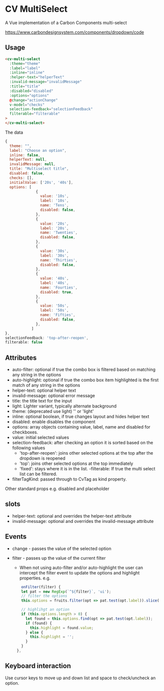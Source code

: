 # CV MultiSelect

A Vue implementation of a Carbon Components multi-select

https://www.carbondesignsystem.com/components/dropdown/code

## Usage

```html
<cv-multi-select
  :theme="theme"
  :label="label"
  :inline="inline"
  :helper-text="helperText"
  :invalid-message="invalidMessage"
  :title="title"
  :disabled="disabled"
  :options="options"
  @change="actionChange"
  v-model="checks"
  selection-feedback="selectionFeedback"
  filterable="filterable"
>
</cv-multi-select>
```

The data

```js
{
  theme: "",
  label: "Choose an option",
  inline: false,
  helperText: null,
  invalidMessage: null,
  title: "Multiselect title",
  disabled: false,
  checks: [],
  initialValue: ['20s', '40s'],
  options: [
              {
                value: '10s',
                label: '10s',
                name: 'Tens',
                disabled: false,
              },
              {
                value: '20s',
                label: '20s',
                name: 'Twenties',
                disabled: false,
              },
              {
                value: '30s',
                label: '30s',
                name: 'Thirties',
                disabled: false,
              },
              {
                value: '40s',
                label: '40s',
                name: 'Fourties',
                disabled: true,
              },
              {
                value: '50s',
                label: '50s',
                name: 'Fifties',
                disabled: false,
              },
            ]
},
selectionFeedback: 'top-after-reopen',
filterable: false
```

## Attributes

- auto-filter: optional if true the combo box is filtered based on matching any string in the options
- auto-highlight: optional if true the combo box item highlighted is the first match of any string in the options
- helper-text: optional helper text
- invalid-message: optional error message
- title: the title text for the input
- light: Lighter variant, typically alternate background
- theme: (deprecated use light) '' or 'light'
- inline: optional boolean, if true changes layout and hides helper text
- disabled: enable disables the component
- options: array objects containing value, label, name and disabled for checkboxes.
- value: initial selected values
- selection-feedback: after checking an option it is sorted based on the following values
  - 'top-after-reopen': joins other selected options at the top after the dropdown is reopened
  - 'top': joins other selected options at the top immediately
  - 'fixed': stays where it is in the list.
    -filterable: If true the multi select list can be filtered.
- filterTagKind: passed through to CvTag as kind property.

Other standard props e.g. disabled and placeholder

## slots

- helper-text: optional and overrides the helper-text attribute
- invalid-message: optional and overrides the invalid-message attribute

## Events

- change - passes the value of the selected option
- filter - passes up the value of the current filter

  - When not using auto-filter and/or auto-highlight the user can intercept the filter event to update the options and highlight properties.
    e.g.

  ```js
      onFilter(filter) {
      let pat = new RegExp(`^${filter}`, 'ui');
      // filter the options
      this.options = fruits.filter(opt => pat.test(opt.label)).slice(0);

      // highlihgt an option
      if (this.options.length > 0) {
        let found = this.options.find(opt => pat.test(opt.label));
        if (found) {
          this.highlight = found.value;
        } else {
          this.highlight = '';
        }
      }
    },
  ```

## Keyboard interaction

Use cursor keys to move up and down list and space to check/uncheck an option.
